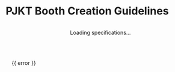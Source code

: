 # PJKT Booth Creation Guidelines

<script setup>
import { onMounted, ref, nextTick, onUnmounted } from 'vue'
import * as THREE from 'three'

const specs = ref(null)
const loading = ref(true)
const error = ref(null)
const eventName = ref('')
const eventInfo = ref(null)

// Three.js setup for booth preview
const canvasRef = ref(null)
let renderer, scene, camera, animationFrameId

onMounted(async () => {
  try {
    const response = await fetch('https://api.projektcommunity.com/projects')
    const data = await response.json()
    const now = new Date()
    
    // Find the closest future event that's accepting booths
    const futureEvents = data.projects
      .filter(p => p.accepting_booth && p.booth_requirements && new Date(p.start_date) > now)
      .sort((a, b) => new Date(a.start_date) - new Date(b.start_date))

    if (futureEvents.length === 0) {
      error.value = 'No upcoming events are currently accepting booths'
      loading.value = false
      return
    }

    const nextEvent = futureEvents[0]
    specs.value = nextEvent.booth_requirements
    eventName.value = nextEvent.name
    eventInfo.value = {
      startDate: new Date(nextEvent.start_date).toLocaleDateString(),
      endDate: new Date(nextEvent.end_date).toLocaleDateString(),
      deadline: new Date(nextEvent.booth_deadline_date).toLocaleDateString(),
      logo: nextEvent.Logo?.path,
      preview: nextEvent.preview_link
    }
    loading.value = false
    
    // Initialize Three.js only after specs are loaded
    nextTick(() => {
      if (canvasRef.value && specs.value) {
        initThreeJS()
      }
    })
  } catch (e) {
    error.value = 'Failed to load specifications'
    loading.value = false
  }
})

onUnmounted(() => {
  // Cleanup Three.js resources
  if (animationFrameId) {
    cancelAnimationFrame(animationFrameId)
  }
  if (renderer) {
    renderer.dispose()
  }
  if (scene) {
    scene.traverse((object) => {
      if (object.geometry) {
        object.geometry.dispose()
      }
      if (object.material) {
        if (Array.isArray(object.material)) {
          object.material.forEach(material => material.dispose())
        } else {
          object.material.dispose()
        }
      }
    })
  }
})

function initThreeJS() {
  // Scene setup
  scene = new THREE.Scene()
  scene.background = new THREE.Color(0xf5f5f5)

  // Camera setup
  const container = canvasRef.value
  const aspect = container.clientWidth / container.clientHeight
  camera = new THREE.PerspectiveCamera(45, aspect, 0.1, 1000)
  camera.position.set(10, 8, 10)
  camera.lookAt(0, 0, 0)

  // Renderer setup
  renderer = new THREE.WebGLRenderer({
    canvas: container,
    antialias: true,
    alpha: true
  })
  renderer.setPixelRatio(window.devicePixelRatio)
  renderer.setSize(container.clientWidth, container.clientHeight)

  // Add grid helper
  const gridHelper = new THREE.GridHelper(10, 10)
  scene.add(gridHelper)

  // Add booth cube
  if (specs.value?.MaxDims) {
    const [width, length, height] = specs.value.MaxDims
    const geometry = new THREE.BoxGeometry(width, height, length)
    const material = new THREE.MeshPhongMaterial({
      color: 0x2196f3,
      transparent: true,
      opacity: 0.5,
    })
    const cube = new THREE.Mesh(geometry, material)
    cube.position.y = height / 2
    scene.add(cube)

    // Add wireframe
    const wireframe = new THREE.LineSegments(
      new THREE.EdgesGeometry(geometry),
      new THREE.LineBasicMaterial({ color: 0x000000 })
    )
    wireframe.position.y = height / 2
    scene.add(wireframe)
  }

  // Add ambient light
  const ambientLight = new THREE.AmbientLight(0xffffff, 0.6)
  scene.add(ambientLight)

  // Add directional light
  const directionalLight = new THREE.DirectionalLight(0xffffff, 0.6)
  directionalLight.position.set(10, 20, 10)
  scene.add(directionalLight)

  // Animation loop
  function animate() {
    animationFrameId = requestAnimationFrame(animate)
    if (camera) {
      camera.position.x = 10 * Math.cos(Date.now() * 0.0005)
      camera.position.z = 10 * Math.sin(Date.now() * 0.0005)
      camera.lookAt(0, 0, 0)
    }
    renderer.render(scene, camera)
  }
  animate()

  // Handle window resize
  const handleResize = () => {
    if (container) {
      const width = container.clientWidth
      const height = container.clientHeight
      camera.aspect = width / height
      camera.updateProjectionMatrix()
      renderer.setSize(width, height)
    }
  }
  window.addEventListener('resize', handleResize)
}

const formatNumber = (num) => num.toLocaleString()
</script>

<div v-if="loading" class="loading">Loading specifications...</div>
<div v-else-if="error" class="error-message">{{ error }}</div>
<template v-else>

<div class="specs-content">
<div class="event-header">
    <img v-if="eventInfo.logo" :src="eventInfo.logo" :alt="eventName + ' logo'" class="event-logo">
    <div class="event-info">
        <h1 class="event-title">{{ eventName }}</h1>
        <div class="event-metadata">
            <div class="dates">
                <span class="icon">📅</span>
                <span>Event: {{ eventInfo.startDate }} - {{ eventInfo.endDate }}</span>
            </div>
            <div class="deadline">
                <span class="icon">⏰</span>
                <span>Booth submissions due: {{ eventInfo.deadline }}</span>
            </div>
            <div v-if="eventInfo.preview" class="preview-info">
                <a :href="eventInfo.preview" target="_blank" rel="noopener">
                    <span class="icon">🔍</span>
                    <span>Preview Event Space</span>
                </a>
            </div>
        </div>
    </div>
</div>

::: warning IMPORTANT NOTE
Before creating your booth, make sure to review all specifications carefully. Staff may contact you for adjustments if needed.
:::

## 📐 Geometry and Bounds

::: info Technical Specifications
<div class="specs-grid">
  <div class="spec-item">
    <div class="spec-value">{{ formatNumber(specs.MaxTriangles) }}</div>
    <div class="spec-label">Max Triangles</div>
  </div>
  <div class="spec-item">
    <div class="spec-value">{{ specs.MaxMaterial }}</div>
    <div class="spec-label">Materials</div>
  </div>
  <div class="spec-item">
    <div class="spec-value">{{ specs.MaxStaticMeshes }}</div>
    <div class="spec-label">Static Meshes</div>
  </div>
</div>

**Maximum Dimensions:**
<div class="dimensions-box">
  <div class="booth-preview">
    <canvas ref="canvasRef" class="preview-canvas"></canvas>
  </div>
  <div class="dimensions-info">
    <div class="dim">Width: {{ specs.MaxDims[0] }}m</div>
    <div class="dim">Length: {{ specs.MaxDims[1] }}m</div>
    <div class="dim">Height: {{ specs.MaxDims[2] }}m</div>
    <div v-if="specs.MaxDimsMargin" class="margin-note">
      ℹ️ Includes {{ specs.MaxDimsMargin }}m safety margin
    </div>
  </div>
</div>
:::

## 💾 Size Requirements

::: tip Resource Limits
<div class="resource-limits">
  <div class="resource-item">
    <span class="resource-icon">📦</span>
    <span class="resource-label">VRChat Build:</span>
    <span class="resource-value">{{ specs.MaxBuildSize ?? 8 }} MB</span>
  </div>
  <div class="resource-item">
    <span class="resource-icon">💾</span>
    <span class="resource-label">Uncompressed:</span>
    <span class="resource-value">{{ specs.MaxFileSize }} MB</span>
  </div>
  <div class="resource-item">
    <span class="resource-icon">🎮</span>
    <span class="resource-label">VRAM Usage:</span>
    <span class="resource-value">{{ specs.MaxVram }} MB</span>
  </div>
</div>
:::


## 🎮 Pickups and Props

<div class="feature-grid">
  <div class="feature-card">
    <div class="feature-title">Pickups</div>
    <div class="feature-value">{{ specs.MaxPickups }}</div>
  </div>
  <div class="feature-card">
    <div class="feature-title">Avatar Pedestals</div>
    <div class="feature-value">{{ specs.MaxAvatarPedestals }}</div>
  </div>
  <div class="feature-card">
    <div class="feature-title">Portals</div>
    <div class="feature-value">{{ specs.MaxPortals }}</div>
  </div>
</div>

## 🎨 UI and Effects

<div class="feature-grid">
  <div class="feature-card">
    <div class="feature-title">TextMeshPro</div>
    <div class="feature-value">{{ specs.MaxTextMeshPro }}</div>
  </div>
  <div class="feature-card">
    <div class="feature-title">Particles</div>
    <div class="feature-value">{{ specs.MaxParticles }}</div>
    <div class="feature-note">No collisions allowed</div>
  </div>
  <div class="feature-card">
    <div class="feature-title">Mirrors</div>
    <div class="feature-value">{{ specs.MaxMirrors === 0 ? '❌' : specs.MaxMirrors }}</div>
  </div>
</div>

## 🎬 Animations

<div class="feature-grid">
  <div class="feature-card">
    <div class="feature-title">Skinned Meshes</div>
    <div class="feature-value">{{ specs.MaxSkinnedMeshRenderers }}</div>
  </div>
  <div class="feature-card">
    <div class="feature-title">Animators</div>
    <div class="feature-value">{{ specs.MaxAnimators }}</div>
  </div>
  <div class="feature-card">
    <div class="feature-title">Animations</div>
    <div class="feature-value">{{ specs.MaxAnimations }}</div>
  </div>
</div>

## 🔧 SDK Integration

::: warning Scripts Limit
Maximum {{ specs.MaxUdonScripts }} Udon scripts per booth. Only use approved scripts from the whitelist below.
:::

### 📜 Approved Scripts

Available in the PJKT SDK:

<div class="script-container">
  <div v-for="script in specs.UdonWhitelist" :key="script" class="script-item">
    <span class="script-icon">📄</span>
    {{ script.split('/').pop().replace('.asset', '') }}
  </div>
</div>

## ⚠️ Restrictions

::: danger Important Restrictions
- No custom Udon scripting (only use approved prefabs)
- If a feature is not explicitly mentioned in these specifications, assume it's not allowed
- No runtime lighting changes - use baked lighting only
- Custom shaders are allowed but must be performance-conscious
:::

::: tip Need Help?
Report SDK bugs to @Pesky#8762 on Discord
:::

</div>

</template>

<style>
.specs-content {
  margin: 0;  /* Remove all margins */
}
h1 {
  margin-bottom: 0;  /* Remove bottom margin from the main heading */
}
h2.event-title {
  margin: 0 0 0.25rem;  /* Added small bottom margin */
  font-size: 1.85rem;   /* Slightly reduced font size */
  color: var(--vp-c-text-1);
  text-shadow: none;
  font-weight: 700;
}
h2 {
  margin-top: 2rem;
  margin-bottom: 1rem;
}
.loading {
  text-align: center;
  padding: 2rem;
  color: var(--vp-c-text-2);
}
.error-message {
  color: var(--vp-c-danger);
  padding: 1rem;
  border: 1px solid var(--vp-c-danger);
  border-radius: 6px;
  margin: 1rem 0;
}
.event-header {
  display: flex;
  gap: 1.5rem;
  align-items: flex-start;
  margin: 0;
  padding: 1rem;
  background: linear-gradient(135deg, 
    var(--vp-c-bg-soft) 0%,
    var(--vp-c-bg) 100%
  );
  border: 1px solid var(--vp-c-divider);
  border-radius: 10px;
  box-shadow: 0 1px 3px rgba(0, 0, 0, 0.05);
}

.event-title + .event-metadata {
  margin-top: 0.25rem;  /* Control spacing directly between title and metadata */
}

.event-logo {
  flex-shrink: 0;
  width: 90px;         /* Further reduced logo size */
  height: 90px;
  object-fit: contain;
  border-radius: 8px;
}

.event-info {
  display: block;
  min-height: min-content;
  overflow: hidden;
  height: auto !important;
  float: left;
  clear: both;
}

.event-metadata {
  margin-top: 0.25rem;
}

.dates, .deadline {
  display: flex;
  align-items: center;
  gap: 0.5rem;
  color: var(--vp-c-text-1);
  font-size: 0.95rem;
  margin: 0;
  padding: 0.35rem 0;
  background: transparent;
  border: none;
  box-shadow: none;
}

.dates:hover, .deadline:hover {
  background: transparent;
}

.preview-info {
  margin-top: 0.75rem;
  padding-top: 0.25rem;
  border-top: 1px solid var(--vp-c-divider);
}

.preview-info a {
  background: var(--vp-c-brand);
  color: white;
  padding: 0.4rem 0.85rem;
  border-radius: 6px;
  font-size: 0.9rem;
  font-weight: 500;
  transition: all 0.15s ease-out;
  box-shadow: 0 1px 2px rgba(0, 0, 0, 0.05);
}

.preview-info a:hover {
  background: var(--vp-c-brand-dark);
  transform: translateY(-1px);
  box-shadow: 0 2px 4px rgba(0, 0, 0, 0.1);
}

@media (max-width: 640px) {
  .event-header {
    flex-direction: column;
    align-items: center;
    text-align: center;
    padding: 1.25rem;
    gap: 1rem;
  }
  
  .event-logo {
    width: 75px;
    height: 75px;
  }
  
  .event-title {
    font-size: 1.6rem;
  }
  
  .event-metadata {
    align-items: center;
  }
  
  .dates, .deadline {
    justify-content: center;
    width: 100%;
  }
  
  .preview-info {
    width: 100%;
    display: flex;
    justify-content: center;
  }
  
  .preview-info a {
    width: 100%;
    justify-content: center;
  }
}
.specs-grid {
  display: grid;
  grid-template-columns: repeat(auto-fit, minmax(200px, 1fr));
  gap: 1rem;
  margin: 1rem 0;
}
.spec-item {
  padding: 1rem;
  text-align: center;
  background: var(--vp-c-bg-soft);
  border-radius: 8px;
}
.spec-value {
  font-size: 1.5rem;
  font-weight: bold;
  color: var(--vp-c-brand);
}
.spec-label {
  margin-top: 0.5rem;
  color: var(--vp-c-text-2);
}

.dimensions-box {
  display: flex;
  flex-direction: column;
  gap: 1rem;
  margin: 1rem 0;
  padding: 1rem;
  background: var(--vp-c-bg-soft);
  border-radius: 8px;
}

.dimensions-info {
  display: grid;
  grid-template-columns: repeat(auto-fit, minmax(150px, 1fr));
  gap: 1rem;
}

.dim {
  text-align: center;
  font-weight: 500;
}

.resource-limits {
  display: grid;
  grid-template-columns: repeat(auto-fit, minmax(200px, 1fr));
  gap: 1rem;
  margin: 1rem 0;
}
.resource-item {
  text-align: center;
  padding: 1.25rem 1rem;
  background: var(--vp-c-bg-soft);
  border-radius: 8px;
  display: flex;
  flex-direction: column;
  align-items: center;
  gap: 0.5rem;
}
.resource-icon {
  font-size: 1.2rem;
}
.resource-label {
  color: var(--vp-c-text-2);
}
.resource-value {
  font-size: 1.5rem;
  font-weight: bold;
  color: var(--vp-c-brand);
  margin-top: 0.25rem;
}

.feature-grid {
  display: grid;
  grid-template-columns: repeat(auto-fit, minmax(180px, 1fr));
  gap: 1rem;
  margin: 1rem 0;
}
.feature-card {
  padding: 1rem;
  background: var(--vp-c-bg-soft);
  border-radius: 8px;
  text-align: center;
}
.feature-title {
  font-weight: 500;
  color: var(--vp-c-text-2);
}
.feature-value {
  font-size: 1.5rem;
  font-weight: bold;
  margin: 0.5rem 0;
  color: var(--vp-c-brand);
}
.feature-note {
  font-size: 0.9rem;
  color: var(--vp-c-text-2);
}

.script-container {
  display: grid;
  grid-template-columns: repeat(auto-fit, minmax(250px, 1fr));
  gap: 0.5rem;
  background: var(--vp-c-bg-soft);
  border-radius: 8px;
  padding: 1rem;
  margin: 1rem 0;
}
.script-item {
  display: flex;
  align-items: center;
  gap: 0.5rem;
  padding: 0.5rem;
  background: var(--vp-c-bg);
  border-radius: 4px;
  font-family: monospace;
}
.script-icon {
  opacity: 0.7;
}

.icon {
  display: inline-flex;
  align-items: center;
  justify-content: center;
  width: 1.25rem;
  height: 1.25rem;
  font-size: 1rem;
  opacity: 0.8;
}

.booth-preview {
  width: 100%;
  height: 300px;
  background: var(--vp-c-bg);
  border-radius: 8px;
  overflow: hidden;
  margin-bottom: 1rem;
}

.preview-canvas {
  width: 100%;
  height: 100%;
}
</style>